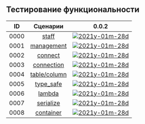 
Тестирование функциональности
-----------------------------

[X1]: ../images/failed.png     "2021y-01m-28d"
[V1]: ../images/success.png    "2021y-01m-28d"
[E1]: ../images/nodata.png     "2021y-01m-28d"
[N1]: ../images/na.png         "2021y-01m-28d"

| **ID** | **Сценарии**      | **0.0.2**    |  
|:------:|:-----------------:|:------------:|  
|  0000  | [staff][0]        | [![][V1]][0] |  
|  0001  | [management][1]   | [![][V1]][1] |  
|  0002  | [connect][2]      | [![][V1]][2] |  
|  0003  | [connection][3]   | [![][V1]][3] |  
|  0004  | [table/column][4] | [![][V1]][3] |  
|  0005  | [type_safe][5]    | [![][E1]][4] |  
|  0006  | [lambda][6]       | [![][E1]][5] |  
|  0007  | [serialize][7]    | [![][E1]][6] |  
|  0008  | [container][8]    | [![][E1]][7] |  


[0]:  test/000-auto.md/#staff          "тестирование staff"  
[1]:  test/000-auto.md/#management     "тестирование глобальных функций управления базой данных"  
[2]:  test/000-auto.md/#connect        "тестирование db::connect, и конструкторов db::connection"  
[3]:  test/000-auto.md/#connection     "тестирование методов db::connection"  
[4]:  test/000-auto.md/#tablecolumn    "тестирование создания/удаления таблиц или столбцов через db::connection"  
[5]:  test/000-auto.md/#type_safe      "тестирование типо-безопасности"  
[6]:  test/000-auto.md/#lambda         "тестирование работы с лябдами"  
[7]:  test/000-auto.md/#serialize      "тестирование работы с пользовательскими типами"  
[8]:  test/000-auto.md/#container      "тестирование работы с контейнерами"  


